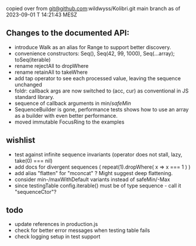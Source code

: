 copied over from 
git@github.com:wildwyss/Kolibri.git 
main branch as of 2023-09-01 T 14:21:43 MESZ

## Changes to the documented API:
- introduce Walk as an alias for Range to support better discovery.
- convenience constructors: Seq(), Seq(42, 99, 1000), Seq(...array); toSeq(iterable)
- rename rejectAll to dropWhere
- rename retainAll to takeWhere
- add tap operator to see each processed value, leaving the sequence unchanged
- foldr: callback args are now switched to (acc, cur) as conventional in JS standard library. 
- sequence of callback arguments in min$/safeMin$ 
- SequenceBuilder is gone, performance tests shows how to use an array as a builder with even better performance.
- moved immutable FocusRing to the examples

## wishlist
- test against infinite sequence invariants (operator does not stall, lazy, take(0) === nil)
- add docs for divergent sequences ( repeat(1).dropWhere( x => x === 1 ) )
- add alias "flatten" for "mconcat" ? Might suggest deep flattening.
- consider min-/maxWithDefault variants instead of safeMin/-Max
- since testingTable config.iterable() must be of type sequence - call it "sequenceCtor"?

## todo
- update references in production.js
- check for better error messages when testing table fails
- check logging setup in test support
